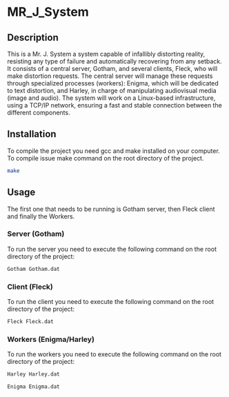 # MR_J_System
## Description
This is a Mr. J. System a system capable of infallibly distorting reality, resisting any type of failure and automatically recovering from any setback. It consists of a central server, Gotham, and several clients, Fleck, who will make distortion requests. The central server will manage these requests through specialized processes (workers): Enigma, which will be dedicated to text distortion, and Harley, in charge of manipulating audiovisual media (image and audio). The system will work on a Linux-based infrastructure, using a TCP/IP network, ensuring a fast and stable connection between the different components.
 

## Installation
To compile the project you need gcc and make installed on your computer.
To compile issue make command on the root directory of the project.
```bash
make
```
## Usage
The first one that needs to be running is Gotham server, then Fleck client and finally the Workers.

### Server (Gotham)
To run the server you need to execute the following command on the root directory of the project:
```bash
Gotham Gotham.dat
```

### Client (Fleck)
To run the client you need to execute the following command on the root directory of the project:
```bash
Fleck Fleck.dat
```

### Workers (Enigma/Harley)
To run the workers you need to execute the following command on the root directory of the project:
```bash
Harley Harley.dat
```
```bash
Enigma Enigma.dat
```

